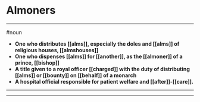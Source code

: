 # Almoners
---
#noun
- **One who distributes [[alms]], especially the doles and [[alms]] of religious houses, [[almshouses]]**
- **One who dispenses [[alms]] for [[another]], as the [[almoner]] of a prince, [[bishop]]**
- **A title given to a royal officer [[charged]] with the duty of distributing [[alms]] or [[bounty]] on [[behalf]] of a monarch**
- **A hospital official responsible for patient welfare and [[after]]-[[care]].**
---
---
